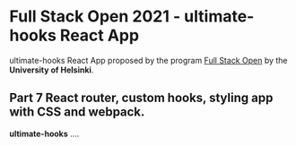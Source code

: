 # Full Stack Open 2021 - ultimate-hooks React App

ultimate-hooks React App proposed by the program [Full Stack Open](https://fullstackopen.com/en) by the **University of Helsinki**.<br>

## Part 7 React router, custom hooks, styling app with CSS and webpack.
**ultimate-hooks** .... <br>
